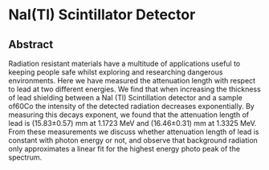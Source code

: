 ﻿# NaI(Tl) Scintillator Detector

## Abstract
Radiation resistant materials have a multitude of applications useful to keeping people safe whilst exploring and researching dangerous environments.  Here we have measured the attenuation length with respect to lead at two different energies.  We find that when increasing the thickness of lead shielding between  a  NaI  (Tl)  Scintillation  detector  and  a  sample  of60Co  the  intensity  of  the  detected  radiation decreases exponentially.  By measuring this decays exponent,  we found that the attenuation length of lead is (15.83±0.57) mm at 1.1723 MeV and (16.46±0.31) mm at 1.3325 MeV. From these measurements we discuss whether attenuation length of lead is constant with photon energy or not, and observe that background radiation only approximates a linear fit for the highest energy photo peak of the spectrum.